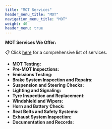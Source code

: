 ```yaml
---
title: "MOT Services"
header_menu_title: "MOT"
navigation_menu_title: "MOT"
weight: 40
header_menu: true
---
```


**MOT Services We Offer:**

📋 Click [here](/services) for a comprehensive list of services.

- **MOT Testing:**
- **Pre-MOT Inspections:**
- **Emissions Testing:**
- **Brake System Inspection and Repairs:**
- **Suspension and Steering Checks:**
- **Lighting and Signaling:**
- **Tyre Inspection and Replacement:**
- **Windshield and Wipers:**
- **Horn and Battery Check:**
- **Seat Belts and Safety Systems:**
- **Exhaust System Inspection:**
- **Documentation and Records:**
